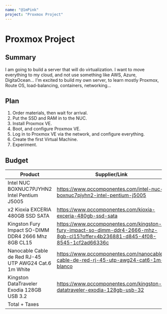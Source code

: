 ```yaml
---
name: "@1mPink"
project: "Proxmox Project"
---
```


# Proxmox Project

## Summary

I am going to build a server that will do virtualization.
I want to move everything to my cloud, and not use something like AWS, Azure, DigitaOcean...
I'm excited to build my own server, to learn mostly Proxmox, Route OS, load-balancing, containers, networking...

## Plan

1. Order materials, then wait for arrival.
2. Put the SSD and RAM in to the NUC.
3. Install Proxmox VE.
4. Boot, and configure Proxmox VE.
5. Log in to Proxmox VE via the network, and configure everything.
6. Create the first Virtual Machine.
7. Experiment.

## Budget

| Product         | Supplier/Link                         | Cost   |
| --------------- | ------------------------------------- | ------ |
| Intel NUC BOXNUC7PJYHN2 Intel Pentium J5005   | https://www.pccomponentes.com/intel-nuc-boxnuc7pjyhn2-intel-pentium-j5005 | $153.78 + $0 (Free Shipping) |
| x2 Kioxia EXCERIA 480GB SSD SATA | https://www.pccomponentes.com/kioxia-exceria-480gb-ssd-sata | $36.02 + $4.19 (Shipping) |
| Kingston Fury Impact SO-DIMM DDR4 2666 Mhz 8GB CL15 | https://www.pccomponentes.com/kingston-fury-impact-so-dimm-ddr4-2666-mhz-8gb-cl15?offer=4b236881-d845-4f08-8545-1cf2ad66336c | $30 + $6.04 (Shipping) | 
| Nanocable Cable de Red RJ-45 UTP AWG24 Cat.6 1m White | https://www.pccomponentes.com/nanocable-cable-de-red-rj-45-utp-awg24-cat6-1m-blanco | $2.22 + 4.19 (Shipping) |
| Kingston DataTraveler Exodia 128GB USB 3.2 | https://www.pccomponentes.com/kingston-datatraveler-exodia-128gb-usb-32 | $6.98 + $4.19(Shipping) |
| Total + Taxes| | $248.58 |
